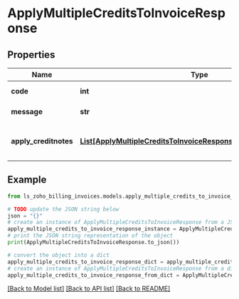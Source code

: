 # ApplyMultipleCreditsToInvoiceResponse


## Properties

Name | Type | Description | Notes
------------ | ------------- | ------------- | -------------
**code** | **int** |  | [optional] [readonly] 
**message** | **str** |  | [optional] [readonly] 
**apply_creditnotes** | [**List[ApplyMultipleCreditsToInvoiceResponseApplyCreditnotesInner]**](ApplyMultipleCreditsToInvoiceResponseApplyCreditnotesInner.md) | List of creditnotes applied to the object. | [optional] 

## Example

```python
from ls_zoho_billing_invoices.models.apply_multiple_credits_to_invoice_response import ApplyMultipleCreditsToInvoiceResponse

# TODO update the JSON string below
json = "{}"
# create an instance of ApplyMultipleCreditsToInvoiceResponse from a JSON string
apply_multiple_credits_to_invoice_response_instance = ApplyMultipleCreditsToInvoiceResponse.from_json(json)
# print the JSON string representation of the object
print(ApplyMultipleCreditsToInvoiceResponse.to_json())

# convert the object into a dict
apply_multiple_credits_to_invoice_response_dict = apply_multiple_credits_to_invoice_response_instance.to_dict()
# create an instance of ApplyMultipleCreditsToInvoiceResponse from a dict
apply_multiple_credits_to_invoice_response_from_dict = ApplyMultipleCreditsToInvoiceResponse.from_dict(apply_multiple_credits_to_invoice_response_dict)
```
[[Back to Model list]](../README.md#documentation-for-models) [[Back to API list]](../README.md#documentation-for-api-endpoints) [[Back to README]](../README.md)


